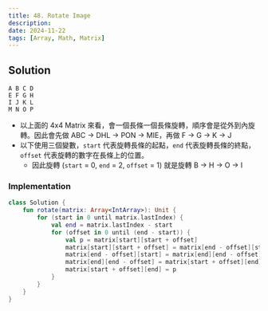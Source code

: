 ```yaml
---
title: 48. Rotate Image
description:
date: 2024-11-22
tags: [Array, Math, Matrix]
---
```


## Solution

```text
A B C D
E F G H
I J K L
M N O P
```

- 以上面的 4x4 Matrix 來看，會一個長條一個長條旋轉，順序會是從外到內旋轉。因此會先做 ABC → DHL → PON → MIE，再做 F → G → K → J
- 以下使用三個變數，`start` 代表旋轉長條的起點，`end` 代表旋轉長條的終點，`offset` 代表旋轉的數字在長條上的位置。
  - 因此旋轉 (`start` = 0, `end` = 2, `offset` = 1) 就是旋轉 B → H → O → I

### Implementation

```kotlin
class Solution {
    fun rotate(matrix: Array<IntArray>): Unit {
        for (start in 0 until matrix.lastIndex) {
            val end = matrix.lastIndex - start
            for (offset in 0 until (end - start)) {
                val p = matrix[start][start + offset]
                matrix[start][start + offset] = matrix[end - offset][start]
                matrix[end - offset][start] = matrix[end][end - offset]
                matrix[end][end - offset] = matrix[start + offset][end]
                matrix[start + offset][end] = p
            }
        }
    }
}
```
